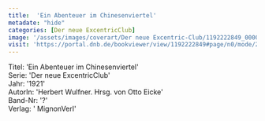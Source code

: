 ```yaml
---
title:  'Ein Abenteuer im Chinesenviertel'
metadate: "hide"
categories: [Der neue ExcentricClub]
image: '/assets/images/coverart/Der neue Excentric-Club/1192222849_00000010.jpg'
visit: 'https://portal.dnb.de/bookviewer/view/1192222849#page/n0/mode/2up'
---
```

Titel: 'Ein Abenteuer im Chinesenviertel' <br>
Serie: 'Der neue ExcentricClub' <br>
Jahr: '1921' <br>
AutorIn: 'Herbert Wulfner. Hrsg. von Otto Eicke' <br>
Band-Nr: '?' <br>
Verlag: ' MignonVerl'